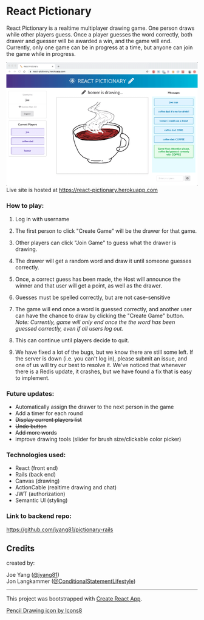 # React Pictionary

React Pictionary is a realtime multiplayer drawing game. One person draws while other players guess. Once a player guesses the word correctly, both drawer and guesser will be awarded a win, and the game will end. Currently, only one game can be in progress at a time, but anyone can join the game while in progress.

![Screenshot](/screenshot-winner-w.png)  
Live site is hosted at https://react-pictionary.herokuapp.com

### How to play:

1. Log in with username

2. The first person to click "Create Game" will be the drawer for that game.

3. Other players can click "Join Game" to guess what the drawer is drawing.

4. The drawer will get a random word and draw it until someone guesses correctly.

5. Once, a correct guess has been made, the Host will announce the winner and that user will get a point, as well as the drawer.

6. Guesses must be spelled correctly, but are not case-sensitive

7. The game will end once a word is guessed correctly, and another user can have the chance to draw by clicking the "Create Game" button. *Note: Currently, game will only end once the the word has been guessed correctly, even if all users log out.*

8. This can continue until players decide to quit.

9. We have fixed a lot of the bugs, but we know there are still some left. If the server is down (i.e. you can't log in), please submit an issue, and one of us will try our best to resolve it. We've noticed that whenever there is a Redis update, it crashes, but we have found a fix that is easy to implement. 


### Future updates:

 - Automatically assign the drawer to the next person in the game
 - Add a timer for each round
 - ~~Display current players list~~
 - ~~Undo button~~
 - ~~Add more words~~
 - improve drawing tools (slider for brush size/clickable color picker)


### Technologies used:

 - React (front end)
 - Rails (back end)
 - Canvas (drawing)
 - ActionCable (realtime drawing and chat)
 - JWT (authorization)
 - Semantic UI (styling)

### Link to backend repo:
https://github.com/jyang81/pictionary-rails


## Credits

created by:

Joe Yang  ([@jyang81](https://github.com/jyang81))   
Jon Langkammer  ([@ConditionalStatementLifestyle](https://github.com/ConditionalStatementLifestyle))

---

This project was bootstrapped with [Create React App](https://github.com/facebook/create-react-app).

<a href="https://icons8.com/icon/20388/pencil-drawing">Pencil Drawing icon by Icons8</a>
